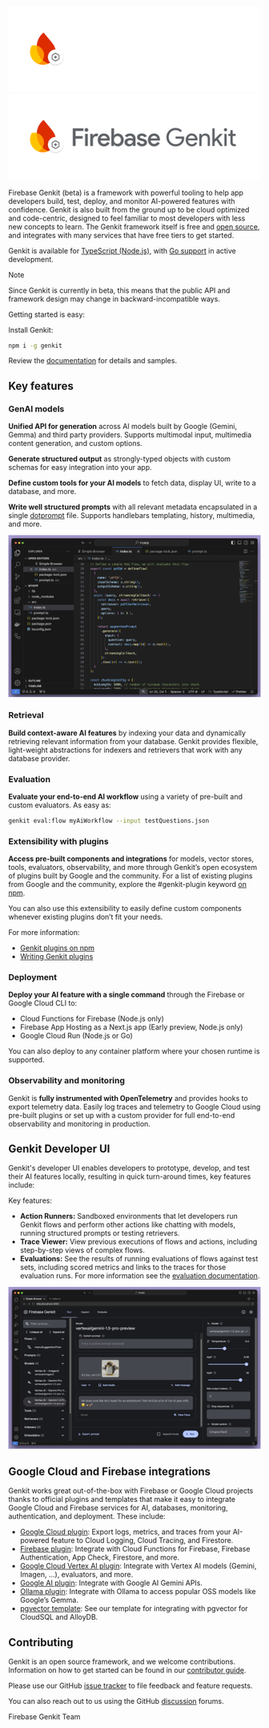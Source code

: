 ![Firebase Genkit logo](docs/resources/genkit-logo-dark.png#gh-dark-mode-only 'Firebase Genkit')
![Firebase Genkit logo](docs/resources/genkit-logo.png#gh-light-mode-only 'Firebase Genkit')

Firebase Genkit (beta) is a framework with powerful tooling to help app developers build, test, deploy, and monitor AI-powered features with confidence. Genkit is also built from the ground up to be cloud optimized and code-centric, designed to feel familiar to most developers with less new concepts to learn. The Genkit framework itself is free and [open source](./LICENSE), and integrates with many services that have free tiers to get started.

Genkit is available for [TypeScript (Node.js)](https://www.npmjs.com/package/genkit), with [Go support](https://github.com/firebase/genkit/tree/main/go) in active development.

> [!NOTE]
> Since Genkit is currently in beta, this means that the public API and framework design may change in backward-incompatible ways.

Getting started is easy:

Install Genkit:

```bash
npm i -g genkit
```

Review the [documentation](https://firebase.google.com/docs/genkit) for details and samples.

## Key features

### GenAI models

**Unified API for generation** across AI models built by Google (Gemini, Gemma) and third party providers. Supports multimodal input, multimedia content generation, and custom options.

**Generate structured output** as strongly-typed objects with custom schemas for easy integration into your app.

**Define custom tools for your AI models** to fetch data, display UI, write to a database, and more.

**Write well structured prompts** with all relevant metadata encapsulated in a single [dotprompt](https://firebase.google.com/docs/genkit/dotprompt) file. Supports handlebars templating, history, multimedia, and more.

![Screenshot of IDE showing Firebase Genkit RAG sample code](docs/resources/readme-rag-screenshot.png)

### Retrieval

**Build context-aware AI features** by indexing your data and dynamically retrieving relevant information from your database. Genkit provides flexible, light-weight abstractions for indexers and retrievers that work with any database provider.

### Evaluation

**Evaluate your end-to-end AI workflow** using a variety of pre-built and custom evaluators. As easy as:

```bash
genkit eval:flow myAiWorkflow --input testQuestions.json
```

### Extensibility with plugins

**Access pre-built components and integrations** for models, vector stores, tools, evaluators, observability, and more through Genkit’s open ecosystem of plugins built by Google and the community. For a list of existing plugins from Google and the community, explore the #genkit-plugin keyword [on npm](https://www.npmjs.com/search?q=keywords:genkit-plugin).

You can also use this extensibility to easily define custom components whenever existing plugins don’t fit your needs.

For more information:

- [Genkit plugins on npm](https://www.npmjs.com/search?q=keywords:genkit-plugin)
- [Writing Genkit plugins](https://firebase.google.com/docs/genkit/plugin-authoring)

### Deployment

**Deploy your AI feature with a single command** through the Firebase or Google Cloud CLI to:

- Cloud Functions for Firebase (Node.js only)
- Firebase App Hosting as a Next.js app (Early preview, Node.js only)
- Google Cloud Run (Node.js or Go)

You can also deploy to any container platform where your chosen runtime is supported.

### Observability and monitoring

Genkit is **fully instrumented with OpenTelemetry** and provides hooks to export telemetry data. Easily log traces and telemetry to Google Cloud using pre-built plugins or set up with a custom provider for full end-to-end observability and monitoring in production.

## Genkit Developer UI

Genkit's developer UI enables developers to prototype, develop, and test their AI features locally, resulting in quick turn-around times, key features include:

Key features:

- **Action Runners:** Sandboxed environments that let developers run Genkit flows and perform other actions like chatting with models, running structured prompts or testing retrievers.
- **Trace Viewer:** View previous executions of flows and actions, including step-by-step views of complex flows.
- **Evaluations:** See the results of running evaluations of flows against test sets, including scored metrics and links to the traces for those evaluation runs. For more information see the [evaluation documentation](https://firebase.google.com/docs/genkit/evaluation).

![Screenshot of IDE showing Firebase Genkit RAG sample code](docs/resources/readme-ui-screenshot.png)

## Google Cloud and Firebase integrations

Genkit works great out-of-the-box with Firebase or Google Cloud projects thanks to official plugins and templates that make it easy to integrate Google Cloud and Firebase services for AI, databases, monitoring, authentication, and deployment. These include:

- [Google Cloud plugin](https://firebase.google.com/docs/genkit/plugins/google-cloud): Export logs, metrics, and traces from your AI-powered feature to Cloud Logging, Cloud Tracing, and Firestore.
- [Firebase plugin](https://firebase.google.com/docs/genkit/plugins/firebase): Integrate with Cloud Functions for Firebase, Firebase Authentication, App Check, Firestore, and more.
- [Google Cloud Vertex AI plugin](https://firebase.google.com/docs/genkit/plugins/vertex-ai): Integrate with Vertex AI models (Gemini, Imagen, …), evaluators, and more.
- [Google AI plugin](https://firebase.google.com/docs/genkit/plugins/google-genai): Integrate with Google AI Gemini APIs.
- [Ollama plugin](https://firebase.google.com/docs/genkit/plugins/ollama): Integrate with Ollama to access popular OSS models like Google’s Gemma.
- [pgvector template](https://firebase.google.com/docs/genkit/templates/pgvector): See our template for integrating with pgvector for CloudSQL and AlloyDB.

## Contributing

Genkit is an open source framework, and we welcome contributions. Information on how to get started can be found in our [contributor guide](CONTRIBUTING.md).

Please use our GitHub [issue tracker](https://github.com/firebase/genkit/issues) to file feedback and feature requests.

You can also reach out to us using the GitHub [discussion](https://github.com/firebase/genkit/discussions) forums.

Firebase Genkit Team
